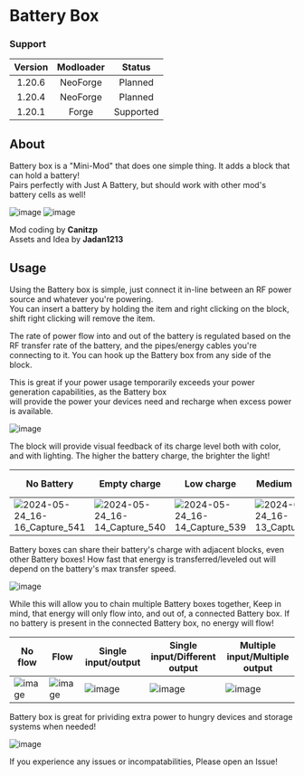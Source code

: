 # Battery Box

### Support

| Version | Modloader |  Status   |
|:-------:|:---------:|:---------:|
| 1.20.6  | NeoForge  |  Planned  |
| 1.20.4  | NeoForge  |  Planned  |
| 1.20.1  |   Forge   | Supported |

## About
Battery box is a "Mini-Mod" that does one simple thing. It adds a block that can hold a battery!\
Pairs perfectly with Just A Battery, but should work with other mod's battery cells as well!


![image](https://github.com/canitzp/Battery-Box/assets/68805162/304b6d18-47f8-4cac-b299-68791ff9ddb5) 
![image](https://github.com/canitzp/Battery-Box/assets/68805162/6096c385-959e-4e15-84ce-08339cf1c367)

Mod coding by **Canitzp**\
Assets and Idea by **Jadan1213**

## Usage
Using the Battery box is simple, just connect it in-line between an RF power source and whatever you're powering.\
You can insert a battery by holding the item and right clicking on the block, shift right clicking will remove the item.

The rate of power flow into and out of the battery is regulated based on the RF transfer rate of the battery, and the pipes/energy cables you're connecting to it. You can hook up the Battery box from any side of the block.

This is great if your power usage temporarily exceeds your power generation capabilities, as the Battery box\
will provide the power your devices need and recharge when excess power is available.

![image](https://github.com/canitzp/Battery-Box/assets/68805162/e53ca5b5-58fb-4d34-a944-55d366104564)

The block will provide visual feedback of its charge level both with color, and with lighting. The higher the battery charge, the brighter the light!

|No Battery|Empty charge|Low charge|Medium charge|High/full charge|
|----------|------------|----------|-------------|----------------|
|![2024-05-24_16-16_Capture_541](https://github.com/canitzp/Battery-Box/assets/68805162/9bacd759-7325-4a2e-9144-3b6dd9ca7347)|![2024-05-24_16-14_Capture_540](https://github.com/canitzp/Battery-Box/assets/68805162/2585646b-f8ce-47e2-b3be-fc9fc1bb852e)|![2024-05-24_16-14_Capture_539](https://github.com/canitzp/Battery-Box/assets/68805162/e4c4954a-728c-4c66-9f04-c13cccc29363)|![2024-05-24_16-13_Capture_538](https://github.com/canitzp/Battery-Box/assets/68805162/1293f20b-acc4-47fe-9e21-bd27944a6433)|![2024-05-24_16-13_Capture_537](https://github.com/canitzp/Battery-Box/assets/68805162/3f37afcf-0247-4e92-b452-7a5b91111fc5)|

Battery boxes can share their battery's charge with adjacent blocks, even other Battery boxes! How fast that energy is transferred/leveled out will depend on the battery's max transfer speed.

![image](https://github.com/canitzp/Battery-Box/assets/68805162/ad68459b-ba4c-4ec4-8d5d-2cac5201c173)

While this will allow you to chain multiple Battery boxes together, Keep in mind, that energy will only flow into, and out of, a connected Battery box. If no battery is present in the connected Battery box, no energy will flow!

|No flow|Flow|Single input/output|Single input/Different output|Multiple input/Multiple output|
|-------|----|-------------------|--------------------------|------------------------------|
|![image](https://github.com/canitzp/Battery-Box/assets/68805162/8ddfeabe-124f-4018-924d-45644d772c85)|![image](https://github.com/canitzp/Battery-Box/assets/68805162/edf1ee58-1040-48a3-92c1-1665ac6054b3)|![image](https://github.com/canitzp/Battery-Box/assets/68805162/6e397ae2-79df-4249-99b8-1e356f657cd1)|![image](https://github.com/canitzp/Battery-Box/assets/68805162/073e9a68-93b4-45a0-a241-617005598d81)|![image](https://github.com/canitzp/Battery-Box/assets/68805162/a8d40d29-fa3d-4819-bef3-4c7cc6c6605b)|

Battery box is great for prividing extra power to hungry devices and storage systems when needed!

![image](https://github.com/canitzp/Battery-Box/assets/68805162/790544e0-71ba-42f6-af6e-9c271ee9d227)


If you experience any issues or incompatabilities, Please open an Issue!
